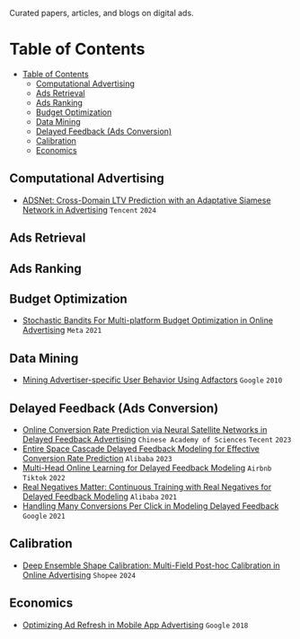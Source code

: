 Curated papers, articles, and blogs on digital ads.

# Table of Contents

- [Table of Contents](#table-of-contents)
  - [Computational Advertising](#computational-advertising)
  - [Ads Retrieval](#ads-retrieval)
  - [Ads Ranking](#ads-ranking)
  - [Budget Optimization](#budget-optimization)
  - [Data Mining](#data-mining)
  - [Delayed Feedback (Ads Conversion)](#delayed-feedback-ads-conversion)
  - [Calibration](#calibration)
  - [Economics](#economics)


## Computational Advertising

- [ADSNet: Cross-Domain LTV Prediction with an Adaptative Siamese Network in Advertising](https://arxiv.org/pdf/2406.10517) `Tencent` `2024`

## Ads Retrieval

## Ads Ranking

## Budget Optimization

- [Stochastic Bandits For Multi-platform Budget Optimization in Online Advertising](https://research.facebook.com/file/666618797638407/Stochastic-bandits-for-multi-platform-budget-optimization-in-online-advertising.pdf) `Meta` `2021`

## Data Mining

- [Mining Advertiser-specific User Behavior Using Adfactors](https://citeseerx.ist.psu.edu/document?repid=rep1&type=pdf&doi=86260c16d8a2db7fffb06143bdbfd6eafc5a8e11) `Google` `2010`

## Delayed Feedback (Ads Conversion)

- [Online Conversion Rate Prediction via Neural Satellite Networks in Delayed Feedback Advertising](https://dl.acm.org/doi/pdf/10.1145/3539618.3591747) `Chinese Academy of Sciences` `Tecent` `2023`
- [Entire Space Cascade Delayed Feedback Modeling for Effective Conversion Rate Prediction](https://arxiv.org/pdf/2308.04768) `Alibaba` `2023`
- [Multi-Head Online Learning for Delayed Feedback Modeling](https://arxiv.org/pdf/2205.12406) `Airbnb` `Tiktok` `2022`
- [Real Negatives Matter: Continuous Training with Real Negatives for Delayed Feedback Modeling](https://arxiv.org/pdf/2104.14121) `Alibaba` `2021`
- [Handling Many Conversions Per Click in Modeling Delayed Feedback](https://arxiv.org/pdf/2101.02284) `Google` `2021`

## Calibration

- [Deep Ensemble Shape Calibration: Multi-Field Post-hoc Calibration in Online Advertising](https://arxiv.org/pdf/2401.09507) `Shopee` `2024`

## Economics

- [Optimizing Ad Refresh in Mobile App Advertising](https://dl.acm.org/doi/pdf/10.1145/3178876.3186045) `Google` `2018`